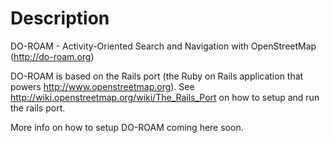 # Description

DO-ROAM - Activity-Oriented Search and Navigation with OpenStreetMap (http://do-roam.org)

DO-ROAM is based on the Rails port (the Ruby on Rails application that powers
http://www.openstreetmap.org). See http://wiki.openstreetmap.org/wiki/The_Rails_Port on how to setup and run the rails port.

More info on how to setup DO-ROAM coming here soon.
    
